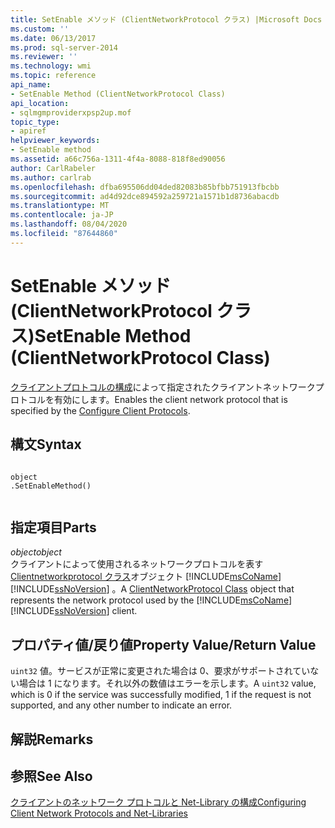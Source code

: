 ```yaml
---
title: SetEnable メソッド (ClientNetworkProtocol クラス) |Microsoft Docs
ms.custom: ''
ms.date: 06/13/2017
ms.prod: sql-server-2014
ms.reviewer: ''
ms.technology: wmi
ms.topic: reference
api_name:
- SetEnable Method (ClientNetworkProtocol Class)
api_location:
- sqlmgmproviderxpsp2up.mof
topic_type:
- apiref
helpviewer_keywords:
- SetEnable method
ms.assetid: a66c756a-1311-4f4a-8088-818f8ed90056
author: CarlRabeler
ms.author: carlrab
ms.openlocfilehash: dfba695506dd04ded82083b85bfbb751913fbcbb
ms.sourcegitcommit: ad4d92dce894592a259721a1571b1d8736abacdb
ms.translationtype: MT
ms.contentlocale: ja-JP
ms.lasthandoff: 08/04/2020
ms.locfileid: "87644860"
---
```

# <a name="setenable-method-clientnetworkprotocol-class"></a><span data-ttu-id="2d8df-102">SetEnable メソッド (ClientNetworkProtocol クラス)</span><span class="sxs-lookup"><span data-stu-id="2d8df-102">SetEnable Method (ClientNetworkProtocol Class)</span></span>
  <span data-ttu-id="2d8df-103">[クライアントプロトコルの構成](https://technet.microsoft.com/library/ms181035.aspx)によって指定されたクライアントネットワークプロトコルを有効にします。</span><span class="sxs-lookup"><span data-stu-id="2d8df-103">Enables the client network protocol that is specified by the [Configure Client Protocols](https://technet.microsoft.com/library/ms181035.aspx).</span></span>  
  
## <a name="syntax"></a><span data-ttu-id="2d8df-104">構文</span><span class="sxs-lookup"><span data-stu-id="2d8df-104">Syntax</span></span>  
  
```  
  
object  
.SetEnableMethod()  
  
```  
  
## <a name="parts"></a><span data-ttu-id="2d8df-105">指定項目</span><span class="sxs-lookup"><span data-stu-id="2d8df-105">Parts</span></span>  
 <span data-ttu-id="2d8df-106">*object*</span><span class="sxs-lookup"><span data-stu-id="2d8df-106">*object*</span></span>  
 <span data-ttu-id="2d8df-107">クライアントによって使用されるネットワークプロトコルを表す[Clientnetworkprotocol クラス](clientnetworkprotocol-class.md)オブジェクト [!INCLUDE[msCoName](../../../includes/msconame-md.md)] [!INCLUDE[ssNoVersion](../../../includes/ssnoversion-md.md)] 。</span><span class="sxs-lookup"><span data-stu-id="2d8df-107">A [ClientNetworkProtocol Class](clientnetworkprotocol-class.md) object that represents the network protocol used by the [!INCLUDE[msCoName](../../../includes/msconame-md.md)] [!INCLUDE[ssNoVersion](../../../includes/ssnoversion-md.md)] client.</span></span>  
  
## <a name="property-valuereturn-value"></a><span data-ttu-id="2d8df-108">プロパティ値/戻り値</span><span class="sxs-lookup"><span data-stu-id="2d8df-108">Property Value/Return Value</span></span>  
 <span data-ttu-id="2d8df-109">`uint32` 値。サービスが正常に変更された場合は 0、要求がサポートされていない場合は 1 になります。それ以外の数値はエラーを示します。</span><span class="sxs-lookup"><span data-stu-id="2d8df-109">A `uint32` value, which is 0 if the service was successfully modified, 1 if the request is not supported, and any other number to indicate an error.</span></span>  
  
## <a name="remarks"></a><span data-ttu-id="2d8df-110">解説</span><span class="sxs-lookup"><span data-stu-id="2d8df-110">Remarks</span></span>  
  
## <a name="see-also"></a><span data-ttu-id="2d8df-111">参照</span><span class="sxs-lookup"><span data-stu-id="2d8df-111">See Also</span></span>  
 [<span data-ttu-id="2d8df-112">クライアントのネットワーク プロトコルと Net-Library の構成</span><span class="sxs-lookup"><span data-stu-id="2d8df-112">Configuring Client Network Protocols and Net-Libraries</span></span>](https://technet.microsoft.com/library/ms181035.aspx)  
  
  
